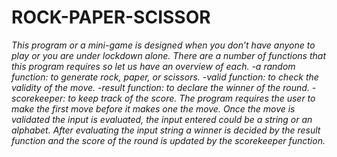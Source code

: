 # ROCK-PAPER-SCISSOR
*This program or a mini-game is designed when you don’t have anyone to play or you are under lockdown alone. There are a number of functions that this program requires so let us have an overview of each.
-a random function: to generate rock, paper, or scissors. 
-valid function: to check the validity of the move.
-result function: to declare the winner of the round.
-scorekeeper: to keep track of the score.
The program requires the user to make the first move before it makes one the move. Once the move is validated the input is evaluated, the input entered could be a string or an alphabet. After evaluating the input string a winner is decided by the result function and the score of the round is updated by the scorekeeper function.*
